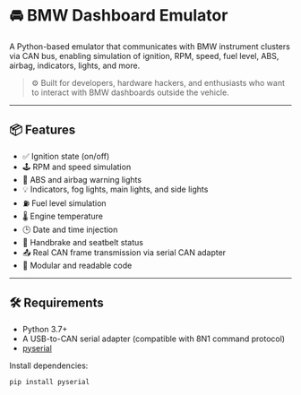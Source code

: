 # 🚘 BMW Dashboard Emulator

A Python-based emulator that communicates with BMW instrument clusters via CAN bus, enabling simulation of ignition, RPM, speed, fuel level, ABS, airbag, indicators, lights, and more.

> ⚙️ Built for developers, hardware hackers, and enthusiasts who want to interact with BMW dashboards outside the vehicle.

---

## 📦 Features

- ✅ Ignition state (on/off)
- 🕹 RPM and speed simulation
- 🛑 ABS and airbag warning lights
- 💡 Indicators, fog lights, main lights, and side lights
- ⛽ Fuel level simulation
- 🌡 Engine temperature
- 🕒 Date and time injection
- 🧷 Handbrake and seatbelt status
- 📤 Real CAN frame transmission via serial CAN adapter
- 🔧 Modular and readable code

---

## 🛠 Requirements

- Python 3.7+
- A USB-to-CAN serial adapter (compatible with 8N1 command protocol)
- [pyserial](https://pypi.org/project/pyserial/)

Install dependencies:

```bash
pip install pyserial
